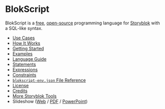 # BlokScript

BlokScript is a [free](https://www.gnu.org/licenses/gpl-3.0.en.html), [open-source](https://github.com/cwses1/blokscript) programming language for [Storyblok](https://www.storyblok.com/) with a SQL-like syntax.

* [Use Cases](use-cases.html)
* [How It Works](how-it-works.html)
* [Getting Started](getting-started.html)
* [Examples](examples.html)
* [Language Guide](language-guide.html)
* [Statements](statements.html)
* [Expressions](expressions.html)
* [Constraints](constraints.html)
* [`blokscript-env.json` File Reference](blokscript-env-json-file-reference.html)
* [License](license.html)
* [Credits](credits.html)
* [More Storyblok Tools](more-storyblok-tools.html)
* Slideshow ([Web](slide-01.html) / [PDF](BlokScriptDeck.pdf) / [PowerPoint](BlokScriptDeck.pptx))